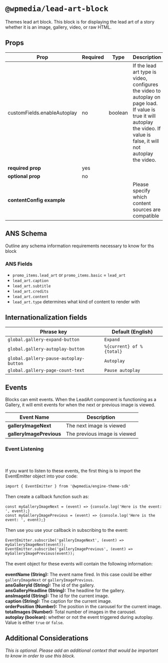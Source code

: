 # `@wpmedia/lead-art-block`

Themes lead art block. This block is for displaying the lead art of a story whether it is an image, gallery, video, or raw HTML.

## Props

| **Prop**                    | **Required** | **Type** | **Description**                                                                                                                                                               |
| --------------------------- | ------------ | -------- | ----------------------------------------------------------------------------------------------------------------------------------------------------------------------------- |
| customFields.enableAutoplay | no           | boolean  | If the lead art type is video, configures the video to autoplay on page load. If value is true it will autoplay the video. If value is false, it will not autoplay the video. |
| **required prop**           | yes          |          |                                                                                                                                                                               |
| **optional prop**           | no           |          |                                                                                                                                                                               |
| **contentConfig example**   |              |          | Please specify which content sources are compatible                                                                                                                           |

## ANS Schema

Outline any schema information requirements necessary to know for ths block

### ANS Fields

- `promo_items.lead_art` or `promo_items.basic` = `lead_art`
- `lead_art.caption`
- `lead_art.subtitle`
- `lead_art.credits`
- `lead_art.content`
- `lead_art.type` determines what kind of content to render with

## Internationalization fields

| Phrase key                             | Default (English)        |
| -------------------------------------- | ------------------------ |
| `global.gallery-expand-button`         | `Expand`                 |
| `global.gallery-autoplay-button`       | `%{current} of %{total}` |
| `global.gallery-pause-autoplay-button` | `Autoplay`               |
| `global.gallery-page-count-text`       | `Pause autoplay`         |

## Events

Blocks can emit events. When the LeadArt component is functioning as a Gallery, it will emit events for when the next or previous image is viewed.

| **Event Name**           | **Description**              |
| ------------------------ | ---------------------------- |
| **galleryImageNext**     | The next image is viewed     |
| **galleryImagePrevious** | The previous image is viewed |

### Event Listening

<br /><br />
If you want to listen to these events, the first thing is to import the EventEmitter object
into your code:<br /><br />
`import { EventEmitter } from '@wpmedia/engine-theme-sdk'`
<br /><br />
Then create a callback function such as:
<br /><br />
`const myGalleryImageNext = (event) => {console.log('Here is the event: ', event);}`<br />
`const myGalleryImagePrevious = (event) => {console.log('Here is the event: ', event);}`
<br /><br />
Then use you use your callback in subscribing to the event:
<br /><br />
`EventEmitter.subscribe('galleryImageNext', (event) => myGalleryImageNext(event));`
`EventEmitter.subscribe('galleryImagePrevious', (event) => myGalleryImagePrevious(event));`
<br /><br />
The event object for these events will contain the following information:
<br /><br />
**eventName (String):** The event name fired. In this case could be either `galleryImageNext` or `galleryImagePrevious`.<br />
**ansGalleryId (String):** The id of the gallery.<br />
**ansGalleryHeadline (String):** The headline for the gallery.<br />
**ansImageId (String):** The id for the current image.<br />
**caption (String):** The caption for the current image.<br />
**orderPosition (Number):** The position in the carousel for the current image.<br />
**totalImages (Number):** Total number of images in the carousel.<br />
**autoplay (boolean):** whether or not the event triggered during autoplay. Value is either `true` or `false`.<br />

## Additional Considerations

_This is optional. Please add an additional context that would be important to know in order to use this block._

